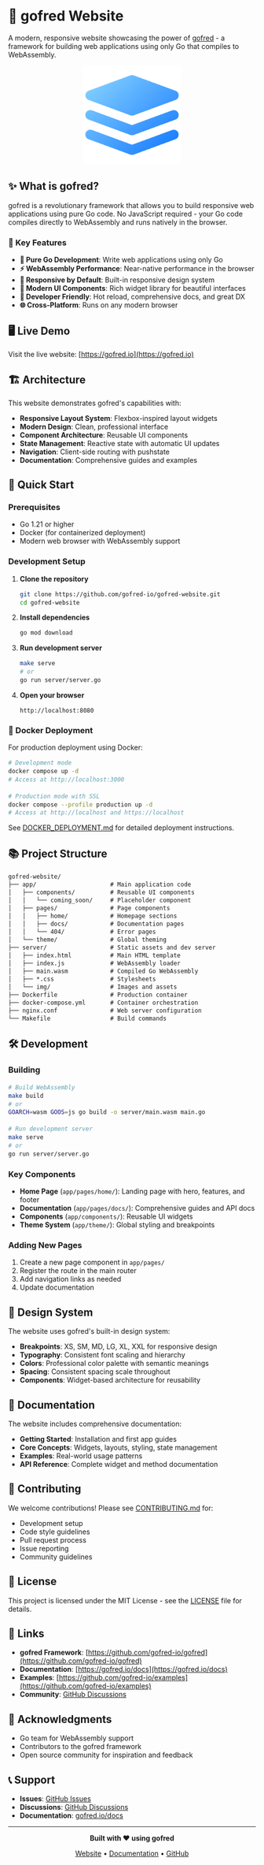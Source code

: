 # 🚀 gofred Website

A modern, responsive website showcasing the power of [gofred](https://github.com/gofred-io/gofred) - a framework for building web applications using only Go that compiles to WebAssembly.

<div align="center">
<img src="server/img/gofred.png" alt="gofred Logo" width="200" height="200">
</div>

## ✨ What is gofred?

gofred is a revolutionary framework that allows you to build responsive web applications using pure Go code. No JavaScript required - your Go code compiles directly to WebAssembly and runs natively in the browser.

### 🌟 Key Features

- **🎯 Pure Go Development**: Write web applications using only Go
- **⚡ WebAssembly Performance**: Near-native performance in the browser
- **📱 Responsive by Default**: Built-in responsive design system
- **🎨 Modern UI Components**: Rich widget library for beautiful interfaces
- **🔧 Developer Friendly**: Hot reload, comprehensive docs, and great DX
- **🌐 Cross-Platform**: Runs on any modern browser

## 🖥️ Live Demo

Visit the live website: [https://gofred.io](https://gofred.io)

## 🏗️ Architecture

This website demonstrates gofred's capabilities with:

- **Responsive Layout System**: Flexbox-inspired layout widgets
- **Modern Design**: Clean, professional interface
- **Component Architecture**: Reusable UI components
- **State Management**: Reactive state with automatic UI updates
- **Navigation**: Client-side routing with pushstate
- **Documentation**: Comprehensive guides and examples

## 🚀 Quick Start

### Prerequisites

- Go 1.21 or higher
- Docker (for containerized deployment)
- Modern web browser with WebAssembly support

### Development Setup

1. **Clone the repository**
   ```bash
   git clone https://github.com/gofred-io/gofred-website.git
   cd gofred-website
   ```

2. **Install dependencies**
   ```bash
   go mod download
   ```

3. **Run development server**
   ```bash
   make serve
   # or
   go run server/server.go
   ```

4. **Open your browser**
   ```
   http://localhost:8080
   ```

### 🐳 Docker Deployment

For production deployment using Docker:

```bash
# Development mode
docker compose up -d
# Access at http://localhost:3000

# Production mode with SSL
docker compose --profile production up -d
# Access at http://localhost and https://localhost
```

See [DOCKER_DEPLOYMENT.md](DOCKER_DEPLOYMENT.md) for detailed deployment instructions.

## 📚 Project Structure

```
gofred-website/
├── app/                     # Main application code
│   ├── components/          # Reusable UI components
│   │   └── coming_soon/     # Placeholder component
│   ├── pages/               # Page components
│   │   ├── home/            # Homepage sections
│   │   ├── docs/            # Documentation pages
│   │   └── 404/             # Error pages
│   └── theme/               # Global theming
├── server/                  # Static assets and dev server
│   ├── index.html           # Main HTML template
│   ├── index.js             # WebAssembly loader
│   ├── main.wasm            # Compiled Go WebAssembly
│   ├── *.css                # Stylesheets
│   └── img/                 # Images and assets
├── Dockerfile               # Production container
├── docker-compose.yml       # Container orchestration
├── nginx.conf               # Web server configuration
└── Makefile                 # Build commands
```

## 🛠️ Development

### Building

```bash
# Build WebAssembly
make build
# or
GOARCH=wasm GOOS=js go build -o server/main.wasm main.go

# Run development server
make serve
# or
go run server/server.go
```

### Key Components

- **Home Page** (`app/pages/home/`): Landing page with hero, features, and footer
- **Documentation** (`app/pages/docs/`): Comprehensive guides and API docs
- **Components** (`app/components/`): Reusable UI widgets
- **Theme System** (`app/theme/`): Global styling and breakpoints

### Adding New Pages

1. Create a new page component in `app/pages/`
2. Register the route in the main router
3. Add navigation links as needed
4. Update documentation

## 🎨 Design System

The website uses gofred's built-in design system:

- **Breakpoints**: XS, SM, MD, LG, XL, XXL for responsive design
- **Typography**: Consistent font scaling and hierarchy
- **Colors**: Professional color palette with semantic meanings
- **Spacing**: Consistent spacing scale throughout
- **Components**: Widget-based architecture for reusability

## 📖 Documentation

The website includes comprehensive documentation:

- **Getting Started**: Installation and first app guides
- **Core Concepts**: Widgets, layouts, styling, state management
- **Examples**: Real-world usage patterns
- **API Reference**: Complete widget and method documentation

## 🤝 Contributing

We welcome contributions! Please see [CONTRIBUTING.md](CONTRIBUTING.md) for:

- Development setup
- Code style guidelines
- Pull request process
- Issue reporting
- Community guidelines

## 📄 License

This project is licensed under the MIT License - see the [LICENSE](LICENSE) file for details.

## 🔗 Links

- **gofred Framework**: [https://github.com/gofred-io/gofred](https://github.com/gofred-io/gofred)
- **Documentation**: [https://gofred.io/docs](https://gofred.io/docs)
- **Examples**: [https://github.com/gofred-io/examples](https://github.com/gofred-io/examples)
- **Community**: [GitHub Discussions](https://github.com/orgs/gofred-io/discussions)

## 🙏 Acknowledgments

- Go team for WebAssembly support
- Contributors to the gofred framework
- Open source community for inspiration and feedback

## 📞 Support

- **Issues**: [GitHub Issues](https://github.com/gofred-io/gofred-website/issues)
- **Discussions**: [GitHub Discussions](https://github.com/orgs/gofred-io/discussions)
- **Documentation**: [gofred.io/docs](https://gofred.io/docs)

---

<div align="center">

**Built with ❤️ using gofred**

[Website](https://gofred.io) • [Documentation](https://gofred.io/docs) • [GitHub](https://github.com/gofred-io/gofred)

</div>
